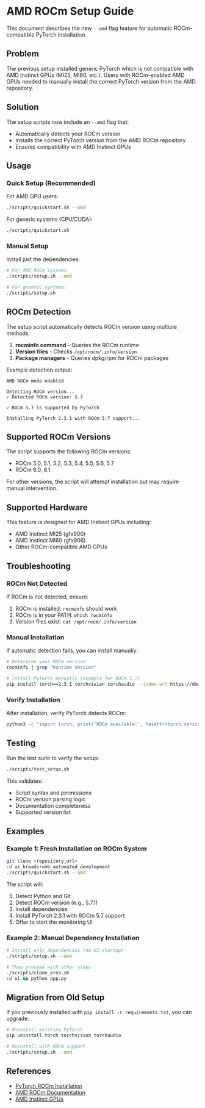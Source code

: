 # AMD ROCm Setup Guide

This document describes the new `--amd` flag feature for automatic ROCm-compatible PyTorch installation.

## Problem

The previous setup installed generic PyTorch which is not compatible with AMD Instinct GPUs (MI25, MI60, etc.). Users with ROCm-enabled AMD GPUs needed to manually install the correct PyTorch version from the AMD repository.

## Solution

The setup scripts now include an `--amd` flag that:
- Automatically detects your ROCm version
- Installs the correct PyTorch version from the AMD ROCm repository
- Ensures compatibility with AMD Instinct GPUs

## Usage

### Quick Setup (Recommended)

For AMD GPU users:
```bash
./scripts/quickstart.sh --amd
```

For generic systems (CPU/CUDA):
```bash
./scripts/quickstart.sh
```

### Manual Setup

Install just the dependencies:
```bash
# For AMD ROCm systems:
./scripts/setup.sh --amd

# For generic systems:
./scripts/setup.sh
```

## ROCm Detection

The setup script automatically detects ROCm version using multiple methods:

1. **rocminfo command** - Queries the ROCm runtime
2. **Version files** - Checks `/opt/rocm/.info/version`
3. **Package managers** - Queries dpkg/rpm for ROCm packages

Example detection output:
```
AMD ROCm mode enabled

Detecting ROCm version...
✓ Detected ROCm version: 5.7

✓ ROCm 5.7 is supported by PyTorch

Installing PyTorch 2.3.1 with ROCm 5.7 support...
```

## Supported ROCm Versions

The script supports the following ROCm versions:
- ROCm 5.0, 5.1, 5.2, 5.3, 5.4, 5.5, 5.6, 5.7
- ROCm 6.0, 6.1

For other versions, the script will attempt installation but may require manual intervention.

## Supported Hardware

This feature is designed for AMD Instinct GPUs including:
- AMD Instinct MI25 (gfx900)
- AMD Instinct MI60 (gfx906)
- Other ROCm-compatible AMD GPUs

## Troubleshooting

### ROCm Not Detected

If ROCm is not detected, ensure:
1. ROCm is installed: `rocminfo` should work
2. ROCm is in your PATH: `which rocminfo`
3. Version files exist: `cat /opt/rocm/.info/version`

### Manual Installation

If automatic detection fails, you can install manually:
```bash
# Determine your ROCm version
rocminfo | grep "Runtime Version"

# Install PyTorch manually (example for ROCm 5.7)
pip install torch==2.3.1 torchvision torchaudio --index-url https://download.pytorch.org/whl/rocm5.7
```

### Verify Installation

After installation, verify PyTorch detects ROCm:
```bash
python3 -c "import torch; print('ROCm available:', hasattr(torch.version, 'hip'))"
```

## Testing

Run the test suite to verify the setup:
```bash
./scripts/test_setup.sh
```

This validates:
- Script syntax and permissions
- ROCm version parsing logic
- Documentation completeness
- Supported version list

## Examples

### Example 1: Fresh Installation on ROCm System

```bash
git clone <repository_url>
cd ai_breadcrumb_automated_development
./scripts/quickstart.sh --amd
```

The script will:
1. Detect Python and Git
2. Detect ROCm version (e.g., 5.7.1)
3. Install dependencies
4. Install PyTorch 2.3.1 with ROCm 5.7 support
5. Offer to start the monitoring UI

### Example 2: Manual Dependency Installation

```bash
# Install only dependencies (no UI startup)
./scripts/setup.sh --amd

# Then proceed with other steps
./scripts/clone_aros.sh
cd ui && python app.py
```

## Migration from Old Setup

If you previously installed with `pip install -r requirements.txt`, you can upgrade:

```bash
# Uninstall existing PyTorch
pip uninstall torch torchvision torchaudio

# Reinstall with ROCm support
./scripts/setup.sh --amd
```

## References

- [PyTorch ROCm Installation](https://pytorch.org/get-started/locally/)
- [AMD ROCm Documentation](https://rocmdocs.amd.com/)
- [AMD Instinct GPUs](https://www.amd.com/en/products/server-accelerators/instinct-mi25.html)

